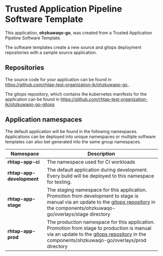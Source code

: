 # Trusted Application Pipeline Software Template

This application, **ohzkuwaqo-go**, was created from a Trusted Application Pipeline Software Template.

The software templates create a new source and gitops deployment repositories with a sample source application. 

## Repositories

The source code for your application can be found in [https://github.com/rhtap-test-organization-jk/ohzkuwaqo-go ](https://github.com/rhtap-test-organization-jk/ohzkuwaqo-go ).
 
The gitops repository, which contains the kubernetes manifests for the application can be found in 
[https://github.com/rhtap-test-organization-jk/ohzkuwaqo-go-gitops ](https://github.com/rhtap-test-organization-jk/ohzkuwaqo-go-gitops ) 

## Application namespaces 

The default application will be found in the following namespaces. Applications can be deployed into unique namespaces or multiple software templates can also bet generated into the same group namespaces.  

|  Namespace   |  Description   |  
| -------- | -------- |
| **rhtap-app-ci** | The namespace used for CI workloads |
| **rhtap-app-development** | The default application during development. Every build will be deployed to this namespace for testing. |
| **rhtap-app-stage** | The staging namespace for this application. Promotion from development to stage is manual via an update to the [gitops repository](https://github.com/rhtap-test-organization-jk/ohzkuwaqo-go-gitops ) in the components/ohzkuwaqo-go/overlays/stage directory |
| **rhtap-app-prod** | The production namespace for this application. Promotion from stage to production is manual via an update to the [gitops repository](https://github.com/rhtap-test-organization-jk/ohzkuwaqo-go-gitops ) in the components/ohzkuwaqo-go/overlays/prod directory |